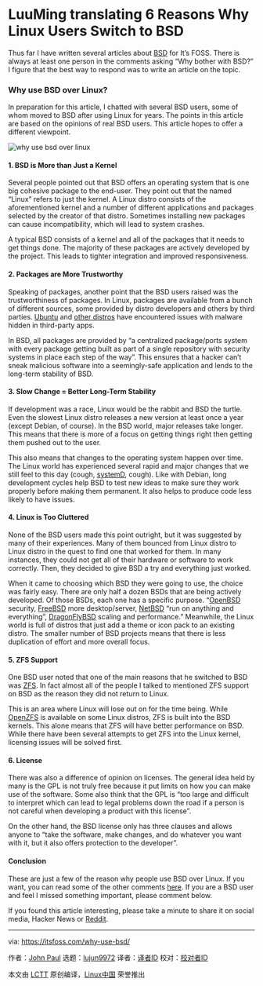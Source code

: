LuuMing translating
6 Reasons Why Linux Users Switch to BSD
======
Thus far I have written several articles about [BSD][1] for It’s FOSS. There is always at least one person in the comments asking “Why bother with BSD?” I figure that the best way to respond was to write an article on the topic.

### Why use BSD over Linux?

In preparation for this article, I chatted with several BSD users, some of whom moved to BSD after using Linux for years. The points in this article are based on the opinions of real BSD users. This article hopes to offer a different viewpoint.

![why use bsd over linux][2]

#### 1\. BSD is More than Just a Kernel

Several people pointed out that BSD offers an operating system that is one big cohesive package to the end-user. They point out that the named “Linux” refers to just the kernel. A Linux distro consists of the aforementioned kernel and a number of different applications and packages selected by the creator of that distro. Sometimes installing new packages can cause incompatibility, which will lead to system crashes.

A typical BSD consists of a kernel and all of the packages that it needs to get things done. The majority of these packages are actively developed by the project. This leads to tighter integration and improved responsiveness.

#### 2\. Packages are More Trustworthy

Speaking of packages, another point that the BSD users raised was the trustworthiness of packages. In Linux, packages are available from a bunch of different sources, some provided by distro developers and others by third parties. [Ubuntu][3] and [other distros][4] have encountered issues with malware hidden in third-party apps.

In BSD, all packages are provided by “a centralized package/ports system with every package getting built as part of a single repository with security systems in place each step of the way”. This ensures that a hacker can’t sneak malicious software into a seemingly-safe application and lends to the long-term stability of BSD.

#### 3\. Slow Change = Better Long-Term Stability

If development was a race, Linux would be the rabbit and BSD the turtle. Even the slowest Linux distro releases a new version at least once a year (except Debian, of course). In the BSD world, major releases take longer. This means that there is more of a focus on getting things right then getting them pushed out to the user.

This also means that changes to the operating system happen over time. The Linux world has experienced several rapid and major changes that we still feel to this day (cough, [systemD][5], cough). Like with Debian, long development cycles help BSD to test new ideas to make sure they work properly before making them permanent. It also helps to produce code less likely to have issues.

#### 4\. Linux is Too Cluttered

None of the BSD users made this point outright, but it was suggested by many of their experiences. Many of them bounced from Linux distro to Linux distro in the quest to find one that worked for them. In many instances, they could not get all of their hardware or software to work correctly. Then, they decided to give BSD a try and everything just worked.

When it came to choosing which BSD they were going to use, the choice was fairly easy. There are only half a dozen BSDs that are being actively developed. Of those BSDs, each one has a specific purpose. “[OpenBSD][6] security, [FreeBSD][7] more desktop/server, [NetBSD][8] “run on anything and everything”, [DragonFlyBSD][9] scaling and performance.” Meanwhile, the Linux world is full of distros that just add a theme or icon pack to an existing distro. The smaller number of BSD projects means that there is less duplication of effort and more overall focus.

#### 5\. ZFS Support

One BSD user noted that one of the main reasons that he switched to BSD was [ZFS][10]. In fact almost all of the people I talked to mentioned ZFS support on BSD as the reason they did not return to Linux.

This is an area where Linux will lose out on for the time being. While [OpenZFS][11] is available on some Linux distros, ZFS is built into the BSD kernels. This alone means that ZFS will have better performance on BSD. While there have been several attempts to get ZFS into the Linux kernel, licensing issues will be solved first.

#### 6\. License

There was also a difference of opinion on licenses. The general idea held by many is the GPL is not truly free because it put limits on how you can make use of the software. Some also think that the GPL is “too large and difficult to interpret which can lead to legal problems down the road if a person is not careful when developing a product with this license”.

On the other hand, the BSD license only has three clauses and allows anyone to “take the software, make changes, and do whatever you want with it, but it also offers protection to the developer”.

#### Conclusion

These are just a few of the reason why people use BSD over Linux. If you want, you can read some of the other comments [here][12]. If you are a BSD user and feel I missed something important, please comment below.

If you found this article interesting, please take a minute to share it on social media, Hacker News or [Reddit][13].

--------------------------------------------------------------------------------

via: https://itsfoss.com/why-use-bsd/

作者：[John Paul][a]
选题：[lujun9972](https://github.com/lujun9972)
译者：[译者ID](https://github.com/译者ID)
校对：[校对者ID](https://github.com/校对者ID)

本文由 [LCTT](https://github.com/LCTT/TranslateProject) 原创编译，[Linux中国](https://linux.cn/) 荣誉推出

[a]: https://itsfoss.com/author/john/
[1]:https://itsfoss.com/category/bsd/
[2]:https://4bds6hergc-flywheel.netdna-ssl.com/wp-content/uploads/2018/08/why-BSD.png
[3]:https://itsfoss.com/snapstore-cryptocurrency-saga/
[4]:https://www.bleepingcomputer.com/news/security/malware-found-in-arch-linux-aur-package-repository/
[5]:https://www.freedesktop.org/wiki/Software/systemd/
[6]:https://www.openbsd.org/
[7]:https://www.freebsd.org/
[8]:http://netbsd.org/
[9]:http://www.dragonflybsd.org/
[10]:https://en.wikipedia.org/wiki/ZFS
[11]:http://open-zfs.org/wiki/Main_Page
[12]:https://discourse.trueos.org/t/why-do-you-guys-use-bsd/2601
[13]:http://reddit.com/r/linuxusersgroup
